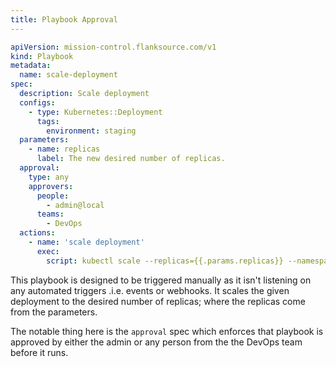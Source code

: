 ```yaml
---
title: Playbook Approval
---
```


```yaml title="approval.yaml"
apiVersion: mission-control.flanksource.com/v1
kind: Playbook
metadata:
  name: scale-deployment
spec:
  description: Scale deployment
  configs:
    - type: Kubernetes::Deployment
      tags:
        environment: staging
  parameters:
    - name: replicas
      label: The new desired number of replicas.
  approval:
    type: any
    approvers:
      people:
        - admin@local
      teams:
        - DevOps
  actions:
    - name: 'scale deployment'
      exec:
        script: kubectl scale --replicas={{.params.replicas}} --namespace={{.config.tags.namespace}} deployment {{.config.name}}
```

This playbook is designed to be triggered manually as it isn't listening on any automated triggers .i.e. events or webhooks. It scales the given deployment to the desired number of replicas; where the replicas come from the parameters.

The notable thing here is the `approval` spec which enforces that playbook is approved by either the admin or any person from the the DevOps team before it runs.
